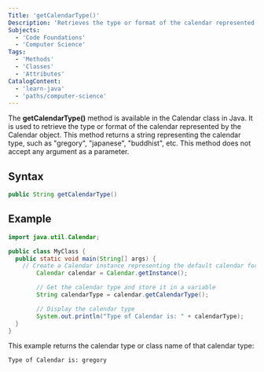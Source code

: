 ```yaml
---
Title: 'getCalendarType()'
Description: 'Retrieves the type or format of the calendar represented by the Calendar object, returns a string representing the calendar type'
Subjects:
  - 'Code Foundations'
  - 'Computer Science'
Tags:
  - 'Methods'
  - 'Classes'
  - 'Attributes'
CatalogContent:
  - 'learn-java'
  - 'paths/computer-science'
---
```


The **getCalendarType()** method is available in the Calendar class in Java. It is used to retrieve the type or format of the calendar represented by the Calendar object. This method returns a string representing the calendar type, such as "gregory", "japanese", "buddhist", etc. This method does not accept any argument as a parameter.

## Syntax

```java
public String getCalendarType()
```

## Example

```java
import java.util.Calendar;

public class MyClass {
  public static void main(String[] args) {
    // Create a Calendar instance representing the default calendar for the current locale
        Calendar calendar = Calendar.getInstance();

        // Get the calendar type and store it in a variable
        String calendarType = calendar.getCalendarType();

        // Display the calendar type
        System.out.println("Type of Calendar is: " + calendarType);
  }
}
```

This example returns the calendar type or class name of that calendar type:

```shell
Type of Calendar is: gregory
```
